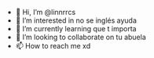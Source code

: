 - 👋 Hi, I’m @linnrrcs
- 👀 I’m interested in no se inglés ayuda
- 🌱 I’m currently learning que t importa
- 💞️ I’m looking to collaborate on tu abuela
- 📫 How to reach me xd

<!---
linnrrcs/linnrrcs is a ✨ special ✨ repository because its `README.md` (this file) appears on your GitHub profile.
You can click the Preview link to take a look at your changes.
--->
